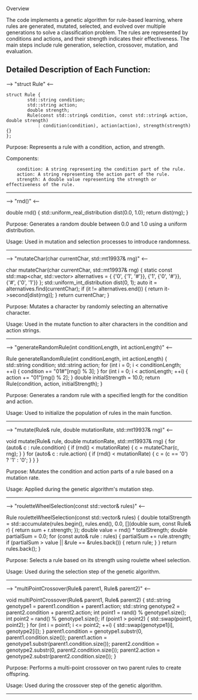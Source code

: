 Overview

The code implements a genetic algorithm for rule-based learning, where rules are generated, mutated, selected, and evolved over multiple generations to solve a classification problem. The rules are represented by conditions and actions, and their strength indicates their effectiveness. The main steps include rule generation, selection, crossover, mutation, and evaluation.


Detailed Description of Each Function:
-------------------------------------------------------------------------------------------------

--> "struct Rule" <--

	struct Rule {
    		std::string condition;
    		std::string action;
    		double strength;
    		Rule(const std::string& condition, const std::string& action, double strength)
        		: condition(condition), action(action), strength(strength) {}
	};

Purpose: Represents a rule with a condition, action, and strength.

Components:

		condition: A string representing the condition part of the rule.
		action: A string representing the action part of the rule.
		strength: A double value representing the strength or effectiveness of the rule.
      
-------------------------------------------------------------------------------------------------

--> "rnd()" <--

double rnd() {
    std::uniform_real_distribution<double> dist(0.0, 1.0);
    return dist(rng);
}

Purpose: Generates a random double between 0.0 and 1.0 using a uniform distribution.

Usage: Used in mutation and selection processes to introduce randomness.
    
-------------------------------------------------------------------------------------------------

--> "mutateChar(char currentChar, std::mt19937& rng)" <--

char mutateChar(char currentChar, std::mt19937& rng) {
    static const std::map<char, std::vector<char>> alternatives = {
        {'0', {'1', '#'}},
        {'1', {'0', '#'}},
        {'#', {'0', '1'}}
    };
    std::uniform_int_distribution<int> dist(0, 1);
    auto it = alternatives.find(currentChar);
    if (it != alternatives.end()) {
        return it->second[dist(rng)];
    }
    return currentChar;
}

Purpose: Mutates a character by randomly selecting an alternative character.

Usage: Used in the mutate function to alter characters in the condition and action strings.
    
-------------------------------------------------------------------------------------------------

--> "generateRandomRule(int conditionLength, int actionLength)" <--

Rule generateRandomRule(int conditionLength, int actionLength) {
    std::string condition;
    std::string action;
    for (int i = 0; i < conditionLength; ++i) {
        condition += "01#"[rng() % 3];
    }
    for (int i = 0; i < actionLength; ++i) {
        action += "01"[rng() % 2];
    }
    double initialStrength = 10.0;
    return Rule(condition, action, initialStrength);
}

Purpose: Generates a random rule with a specified length for the condition and action.

Usage: Used to initialize the population of rules in the main function.
    
-------------------------------------------------------------------------------------------------

--> "mutate(Rule& rule, double mutationRate, std::mt19937& rng)" <--

void mutate(Rule& rule, double mutationRate, std::mt19937& rng) {
    for (auto& c : rule.condition) {
        if (rnd() < mutationRate) {
            c = mutateChar(c, rng);
        }
    }
    for (auto& c : rule.action) {
        if (rnd() < mutationRate) {
            c = (c == '0') ? '1' : '0';
        }
    }
}

Purpose: Mutates the condition and action parts of a rule based on a mutation rate.

Usage: Applied during the genetic algorithm's mutation step.
    
-------------------------------------------------------------------------------------------------

--> "rouletteWheelSelection(const std::vector<Rule>& rules)" <--

Rule rouletteWheelSelection(const std::vector<Rule>& rules) {
    double totalStrength = std::accumulate(rules.begin(), rules.end(), 0.0,
        [](double sum, const Rule& r) { return sum + r.strength; });
    double value = rnd() * totalStrength;
    double partialSum = 0.0;
    for (const auto& rule : rules) {
        partialSum += rule.strength;
        if (partialSum > value || &rule == &rules.back()) {
            return rule;
        }
    }
    return rules.back();
}

Purpose: Selects a rule based on its strength using roulette wheel selection.

Usage: Used during the selection step of the genetic algorithm.

-------------------------------------------------------------------------------------------------

--> "multiPointCrossover(Rule& parent1, Rule& parent2)" <--

void multiPointCrossover(Rule& parent1, Rule& parent2) {
    std::string genotype1 = parent1.condition + parent1.action;
    std::string genotype2 = parent2.condition + parent2.action;
    int point1 = rand() % genotype1.size();
    int point2 = rand() % genotype1.size();
    if (point1 > point2) {
        std::swap(point1, point2);
    }
    for (int i = point1; i <= point2; ++i) {
        std::swap(genotype1[i], genotype2[i]);
    }
    parent1.condition = genotype1.substr(0, parent1.condition.size());
    parent1.action = genotype1.substr(parent1.condition.size());
    parent2.condition = genotype2.substr(0, parent2.condition.size());
    parent2.action = genotype2.substr(parent2.condition.size());
}

Purpose: Performs a multi-point crossover on two parent rules to create offspring.

Usage: Used during the crossover step of the genetic algorithm.

-------------------------------------------------------------------------------------------------
